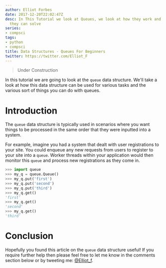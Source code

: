 ```yaml
---
author: Elliot Forbes
date: 2017-12-20T22:02:47Z
desc: In This Tutorial we look at Queues, we look at how they work and what problems
  they can solve
series:
- compsci
tags:
- python
- compsci
title: Data Structures - Queues For Beginners
twitter: https://twitter.com/Elliot_F
---
```


> Under Construction

In this tutorial we are going to look at the `queue` data structure. We'll take a look at how this data structure can be used for various tasks and the various sort of things you can do with queues.

# Introduction

The `queue` data structure is typically used in scenarios where you want things to be processed in the same order that they were inputted into a system.

For example, imagine you had a system that dealt with user registrations to your site. You could enqueue any new requests from users to register to your site into a `queue`. Worker threads within your application would then monitor this `queue` and process new registrations as they come in.

```py
>>> import queue
>>> my_q = queue.Queue()
>>> my_q.put('first')
>>> my_q.put('second')
>>> my_q.put('third')
>>> my_q.get()
'first'
>>> my_q.get()
'second'
>>> my_q.get()
'third'
``` 

# Conclusion

Hopefully you found this article on the `queue` data structure useful! If you require further help then please feel free to let me know in the comments section below or by tweeting me: [@Elliot_f](https://twitter.com/elliot_f).
